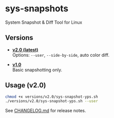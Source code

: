 # sys-snapshots

System Snapshot & Diff Tool for Linux

## Versions

- **[v2.0 (latest)](versions/v2.0/sys-snapshot-yps.sh)**  
  Options: `--user`, `--side-by-side`, auto color diff.

- **[v1.0](versions/v1.0/sys-snapshot.sh)**  
  Basic snapshotting only.

## Usage (v2.0)

```bash
chmod +x versions/v2.0/sys-snapshot-yps.sh
./versions/v2.0/sys-snapshot-yps.sh --user
```

See [CHANGELOG.md](CHANGELOG.md) for release notes.
